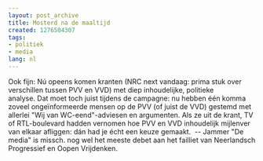 ```yaml
---
layout: post_archive
title: Mosterd na de maaltijd
created: 1276504307
tags:
- politiek
- media
lang: nl
---
```

Ook fijn: Nú opeens komen kranten (NRC next vandaag: prima stuk over verschillen tussen PVV en VVD) met diep inhoudelijke, politieke analyse. Dat moet toch juist tijdens de campagne: nu hebben één komma zoveel ongeïnformeerde mensen op de PVV (of juist de VVD) gestemd met allerlei "Wij van WC-eend"-adviesen en argumenten. Als ze uit de krant, TV of RTL-boulevard hadden vernomen hoe PVV en VVD inhoudelijk mijlenver van elkaar afliggen: dán had je écht een keuze gemaakt.  -- Jammer "De media" is missch. nog wel het meeste debet aan het failliet van Neerlandsch Progressief en Oopen Vrijdenken.
